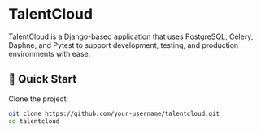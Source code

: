 # TalentCloud

TalentCloud is a Django-based application that uses PostgreSQL, Celery, Daphne, and Pytest to support development, testing, and production environments with ease.

## 🚀 Quick Start

Clone the project:

```bash
git clone https://github.com/your-username/talentcloud.git
cd talentcloud
